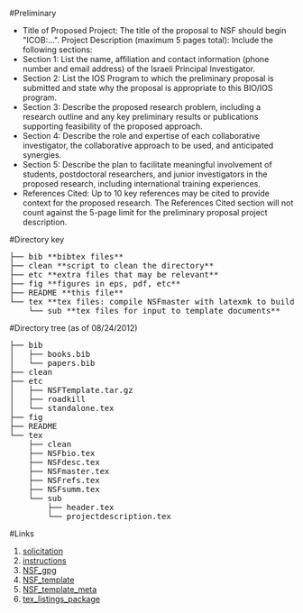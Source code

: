 #Preliminary

* Title of Proposed Project: The title of the proposal to NSF should begin "ICOB:...".
Project Description (maximum 5 pages total): Include the following sections:
* Section 1: List the name, affiliation and contact information (phone number and email address) of the Israeli Principal Investigator.
* Section 2: List the IOS Program to which the preliminary proposal is submitted and state why the proposal is appropriate to this BIO/IOS program.
* Section 3: Describe the proposed research problem, including a research outline and any key preliminary results or publications supporting feasibility of the proposed approach.
* Section 4: Describe the role and expertise of each collaborative investigator, the collaborative approach to be used, and anticipated synergies.
* Section 5: Describe the plan to facilitate meaningful involvement of students, postdoctoral researchers, and junior investigators in the proposed research, including international training experiences.
* References Cited: Up to 10 key references may be cited to provide context for the proposed research. The References Cited section will not count against the 5-page limit for the preliminary proposal project description.

#Directory key
<pre>
├── bib **bibtex files**
├── clean **script to clean the directory**
├── etc **extra files that may be relevant**
├── fig **figures in eps, pdf, etc**
├── README **this file**
└── tex **tex files: compile NSFmaster with latexmk to build the project**
    └── sub **tex files for input to template documents**
</pre>

#Directory tree (as of 08/24/2012)
<pre>
├── bib
│   ├── books.bib
│   └── papers.bib
├── clean
├── etc
│   ├── NSFTemplate.tar.gz
│   ├── roadkill
│   └── standalone.tex
├── fig
├── README
└── tex
    ├── clean
    ├── NSFbio.tex
    ├── NSFdesc.tex
    ├── NSFmaster.tex
    ├── NSFrefs.tex
    ├── NSFsumm.tex
    └── sub
        ├── header.tex
        └── projectdescription.tex
</pre>

#Links
1. [solicitation](http://www.nsf.gov/funding/pgm_summ.jsp?pims_id=504768)
1. [instructions](http://www.nsf.gov/pubs/2012/nsf12577/nsf12577.htm#prep)
1. [NSF_gpg](http://www.nsf.gov/pubs/policydocs/pappguide/nsf11001/gpg_index.jsp)
1. [NSF_template](http://math.mit.edu/services/nsf/NSFTemplate.tar.gz)
1. [NSF_template_meta](http://math.mit.edu/services/grants.html)
1. [tex_listings_package](http://mirror.hmc.edu/ctan/macros/latex/contrib/listings/listings.pdf)
